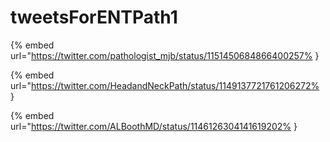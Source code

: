 # tweetsForENTPath1

{% embed url="https://twitter.com/pathologist_mjb/status/1151450684866400257% }

{% embed url="https://twitter.com/HeadandNeckPath/status/1149137721761206272% }

{% embed url="https://twitter.com/ALBoothMD/status/1146126304141619202% }

